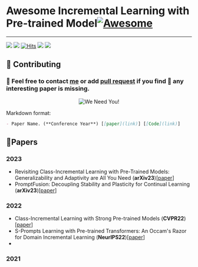 # Awesome Incremental Learning with Pre-trained Model[![Awesome](https://awesome.re/badge.svg)](https://awesome.re)

-----------------

![](https://img.shields.io/badge/AILpapers-v1.0-orange)
![](https://img.shields.io/github/stars/sun-hailong/Awesome-Incremental-Learning-with-Pre-trained-Model?style=social)
[![Hits](https://hits.seeyoufarm.com/api/count/incr/badge.svg?url=https%3A%2F%2Fgithub.com%2Fsun-hailong%2FAwesome-Incremental-Learning-with-Pre-trained-Model&count_bg=%2379C83D&title_bg=%23555555&icon=&icon_color=%23E7E7E7&title=hits&edge_flat=false)](https://hits.seeyoufarm.com)
![](https://black.readthedocs.io/en/stable/_static/license.svg)
![](https://img.shields.io/badge/code%20style-black-000000.svg)

## 🤗 Contributing
### 🚀 Feel free to contact [me]() or add [pull request](https://github.com/sun-hailong/Awesome-Incremental-Learning-with-Pre-trained-Model/pulls) if you find 👀 any interesting paper is missing.

<p align="center">
  <img src="http://cdn1.sportngin.com/attachments/news_article/7269/5172/needyou_small.jpg" alt="We Need You!">
</p>

Markdown format:
```markdown
- Paper Name. (**Conference Year**) [[paper](link)] [[Code](link)]
```

## 📑Papers

### 2023
- Revisiting Class-Incremental Learning with Pre-Trained Models: Generalizability and Adaptivity are All You Need (**arXiv23**)[[paper]( https://arxiv.org/abs/2303.07338)]
- PromptFusion: Decoupling Stability and Plasticity for Continual Learning (**arXiv23**)[[paper]( https://arxiv.org/abs/2303.07338)]


### 2022
- Class-Incremental Learning with Strong Pre-trained Models (**CVPR22**)[[paper]( https://arxiv.org/abs/2204.03634)]
- S-Prompts Learning with Pre-trained Transformers: An Occam's Razor for Domain Incremental Learning (**NeurIPS22**)[[paper]( https://arxiv.org/abs/2207.12819)]
- 

### 2021



